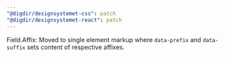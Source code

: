 ```yaml
---
"@digdir/designsystemet-css": patch
"@digdir/designsystemet-react": patch
---
```


Field.Affix: Moved to single element markup where `data-prefix` and `data-suffix` sets content of respective affixes.
